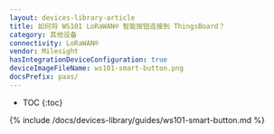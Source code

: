 ```yaml
---
layout: devices-library-article
title: 如何将 WS101 LoRaWAN® 智能按钮连接到 ThingsBoard？
category: 其他设备
connectivity: LoRaWAN®
vendor: Milesight
hasIntegrationDeviceConfiguration: true
deviceImageFileName: ws101-smart-button.png
docsPrefix: paas/
---
```


* TOC
{:toc}

{% include /docs/devices-library/guides/ws101-smart-button.md %}